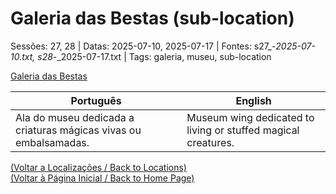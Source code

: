 
# Galeria das Bestas (sub-location)

Sessões: 27, 28 | Datas: 2025-07-10, 2025-07-17 | Fontes: s27_-_2025-07-10.txt, s28_-_2025-07-17.txt | Tags: galeria, museu, sub-location

[Galeria das Bestas](galeria_das_bestas.png)

| Português | English |
|-----------|---------|
| Ala do museu dedicada a criaturas mágicas vivas ou embalsamadas. | Museum wing dedicated to living or stuffed magical creatures. |

[(Voltar a Localizações / Back to Locations)](localizacoes.md)  
[(Voltar à Página Inicial / Back to Home Page)](index.md)

